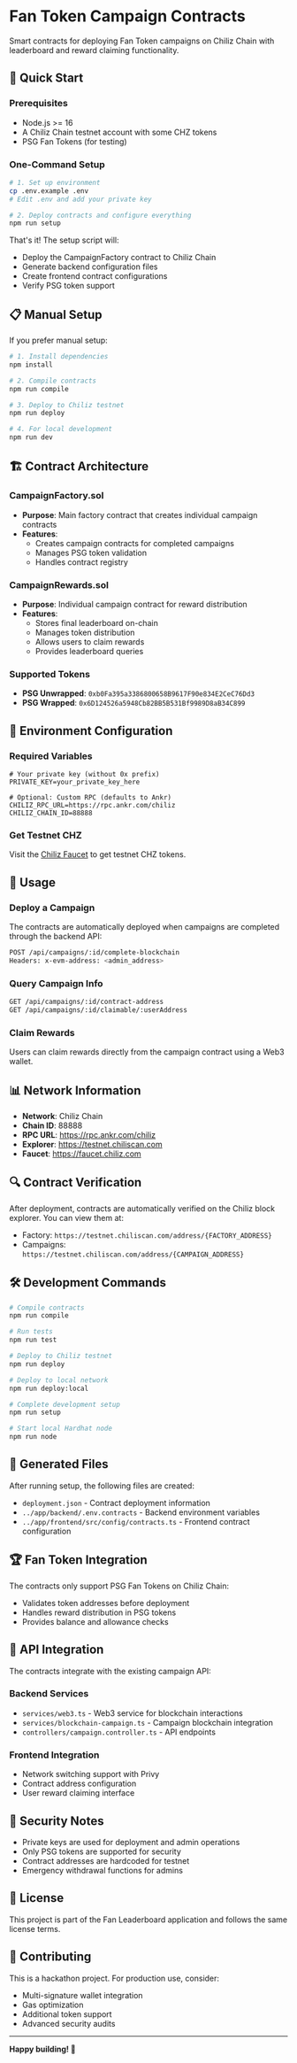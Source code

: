 # Fan Token Campaign Contracts

Smart contracts for deploying Fan Token campaigns on Chiliz Chain with leaderboard and reward claiming functionality.

## 🚀 Quick Start

### Prerequisites
- Node.js >= 16
- A Chiliz Chain testnet account with some CHZ tokens
- PSG Fan Tokens (for testing)

### One-Command Setup

```bash
# 1. Set up environment
cp .env.example .env
# Edit .env and add your private key

# 2. Deploy contracts and configure everything
npm run setup
```

That's it! The setup script will:
- Deploy the CampaignFactory contract to Chiliz Chain
- Generate backend configuration files
- Create frontend contract configurations
- Verify PSG token support

## 📋 Manual Setup

If you prefer manual setup:

```bash
# 1. Install dependencies
npm install

# 2. Compile contracts
npm run compile

# 3. Deploy to Chiliz testnet
npm run deploy

# 4. For local development
npm run dev
```

## 🏗️ Contract Architecture

### CampaignFactory.sol
- **Purpose**: Main factory contract that creates individual campaign contracts
- **Features**:
  - Creates campaign contracts for completed campaigns
  - Manages PSG token validation
  - Handles contract registry

### CampaignRewards.sol
- **Purpose**: Individual campaign contract for reward distribution
- **Features**:
  - Stores final leaderboard on-chain
  - Manages token distribution
  - Allows users to claim rewards
  - Provides leaderboard queries

### Supported Tokens
- **PSG Unwrapped**: `0xb0Fa395a3386800658B9617F90e834E2CeC76Dd3`
- **PSG Wrapped**: `0x6D124526a5948Cb82BB5B531Bf9989D8aB34C899`

## 🔧 Environment Configuration

### Required Variables
```env
# Your private key (without 0x prefix)
PRIVATE_KEY=your_private_key_here

# Optional: Custom RPC (defaults to Ankr)
CHILIZ_RPC_URL=https://rpc.ankr.com/chiliz
CHILIZ_CHAIN_ID=88888
```

### Get Testnet CHZ
Visit the [Chiliz Faucet](https://faucet.chiliz.com) to get testnet CHZ tokens.

## 🎯 Usage

### Deploy a Campaign
The contracts are automatically deployed when campaigns are completed through the backend API:

```bash
POST /api/campaigns/:id/complete-blockchain
Headers: x-evm-address: <admin_address>
```

### Query Campaign Info
```bash
GET /api/campaigns/:id/contract-address
GET /api/campaigns/:id/claimable/:userAddress
```

### Claim Rewards
Users can claim rewards directly from the campaign contract using a Web3 wallet.

## 📊 Network Information

- **Network**: Chiliz Chain
- **Chain ID**: 88888
- **RPC URL**: https://rpc.ankr.com/chiliz
- **Explorer**: https://testnet.chiliscan.com
- **Faucet**: https://faucet.chiliz.com

## 🔍 Contract Verification

After deployment, contracts are automatically verified on the Chiliz block explorer. You can view them at:
- Factory: `https://testnet.chiliscan.com/address/{FACTORY_ADDRESS}`
- Campaigns: `https://testnet.chiliscan.com/address/{CAMPAIGN_ADDRESS}`

## 🛠️ Development Commands

```bash
# Compile contracts
npm run compile

# Run tests
npm run test

# Deploy to Chiliz testnet
npm run deploy

# Deploy to local network
npm run deploy:local

# Complete development setup
npm run setup

# Start local Hardhat node
npm run node
```

## 📁 Generated Files

After running setup, the following files are created:

- `deployment.json` - Contract deployment information
- `../app/backend/.env.contracts` - Backend environment variables
- `../app/frontend/src/config/contracts.ts` - Frontend contract configuration

## 🏆 Fan Token Integration

The contracts only support PSG Fan Tokens on Chiliz Chain:
- Validates token addresses before deployment
- Handles reward distribution in PSG tokens
- Provides balance and allowance checks

## 📖 API Integration

The contracts integrate with the existing campaign API:

### Backend Services
- `services/web3.ts` - Web3 service for blockchain interactions
- `services/blockchain-campaign.ts` - Campaign blockchain integration
- `controllers/campaign.controller.ts` - API endpoints

### Frontend Integration
- Network switching support with Privy
- Contract address configuration
- User reward claiming interface

## 🔐 Security Notes

- Private keys are used for deployment and admin operations
- Only PSG tokens are supported for security
- Contract addresses are hardcoded for testnet
- Emergency withdrawal functions for admins

## 📝 License

This project is part of the Fan Leaderboard application and follows the same license terms.

## 🤝 Contributing

This is a hackathon project. For production use, consider:
- Multi-signature wallet integration
- Gas optimization
- Additional token support
- Advanced security audits

---

**Happy building! 🚀** 